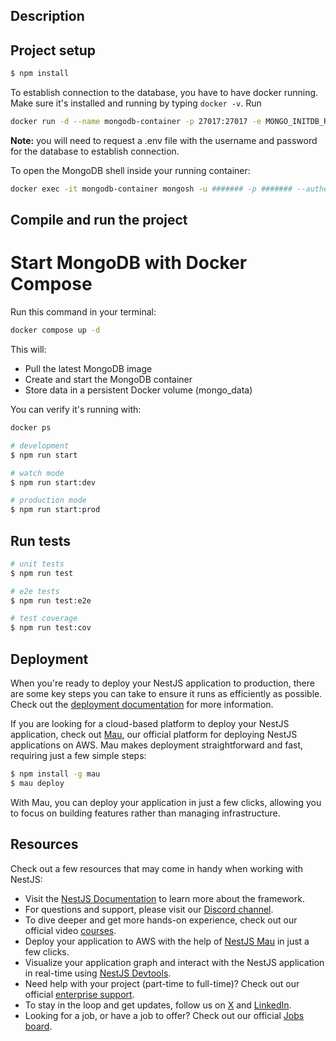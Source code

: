 ## Description



## Project setup
```bash
$ npm install
```

To establish connection to the database, you have to have docker running. Make sure it's installed and running by typing `docker -v`.
Run 
```bash
docker run -d --name mongodb-container -p 27017:27017 -e MONGO_INITDB_ROOT_USERNAME=####### -e MONGO_INITDB_ROOT_PASSWORD=####### mongo
``` 
**Note:** you will need to request a .env file with the username and password for the database to establish connection.

To open the MongoDB shell inside your running container:
```bash
docker exec -it mongodb-container mongosh -u ####### -p ####### --authenticationDatabase admin
```

## Compile and run the project

# Start MongoDB with Docker Compose
Run this command in your terminal:
```bash
docker compose up -d
```

This will:
* Pull the latest MongoDB image
* Create and start the MongoDB container
* Store data in a persistent Docker volume (mongo_data)

You can verify it's running with:
```bash
docker ps
```

```bash
# development
$ npm run start

# watch mode
$ npm run start:dev

# production mode
$ npm run start:prod
```

## Run tests

```bash
# unit tests
$ npm run test

# e2e tests
$ npm run test:e2e

# test coverage
$ npm run test:cov
```

## Deployment

When you're ready to deploy your NestJS application to production, there are some key steps you can take to ensure it runs as efficiently as possible. Check out the [deployment documentation](https://docs.nestjs.com/deployment) for more information.

If you are looking for a cloud-based platform to deploy your NestJS application, check out [Mau](https://mau.nestjs.com), our official platform for deploying NestJS applications on AWS. Mau makes deployment straightforward and fast, requiring just a few simple steps:

```bash
$ npm install -g mau
$ mau deploy
```

With Mau, you can deploy your application in just a few clicks, allowing you to focus on building features rather than managing infrastructure.

## Resources

Check out a few resources that may come in handy when working with NestJS:

- Visit the [NestJS Documentation](https://docs.nestjs.com) to learn more about the framework.
- For questions and support, please visit our [Discord channel](https://discord.gg/G7Qnnhy).
- To dive deeper and get more hands-on experience, check out our official video [courses](https://courses.nestjs.com/).
- Deploy your application to AWS with the help of [NestJS Mau](https://mau.nestjs.com) in just a few clicks.
- Visualize your application graph and interact with the NestJS application in real-time using [NestJS Devtools](https://devtools.nestjs.com).
- Need help with your project (part-time to full-time)? Check out our official [enterprise support](https://enterprise.nestjs.com).
- To stay in the loop and get updates, follow us on [X](https://x.com/nestframework) and [LinkedIn](https://linkedin.com/company/nestjs).
- Looking for a job, or have a job to offer? Check out our official [Jobs board](https://jobs.nestjs.com).

